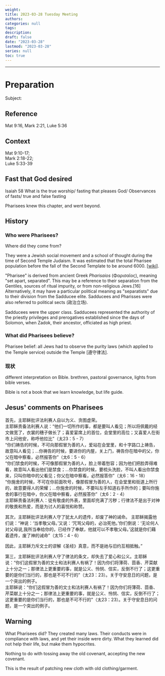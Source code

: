 ```yaml
---
weight: 
title: 2023-03-28 Tuesday Meeting
authors:
categories: null
tags:
description: 
draft: false
date: "2023-03-28"
lastmod: "2023-03-28"
series: null
toc: true
---
```


<!--more-->
---



# Preparation
Subject: 

## Reference
Mat 9:16, Mark 2:21, Luke 5:36

## Context
Mat 9:10-17;  
Mark 2:18-22;  
Luke 5:33-39

## Fast that God desired
Isaiah 58 What is the true worship/ fasting that pleases God/ Observances of fasts/ true and false fasting  

Pharisees knew this chapter, and went beyond.

## History

### Who were Pharisees?
Where did they come from?  

They were a Jewish social movement and a school of thought during the time of Second Temple Judaism.  It was estimated that the total Pharisee population before the fall of the Second Template to be around 6000. [<a href = "https://en.wikipedia.org/wiki/Pharisees" target="_blank" rel="noopener noreferrer">wiki</a>].  

"Pharisee" is derived from ancient Greek *Pharisaios* (Φαρισαῖος), meaning "set apart, separated". This may be a reference to their separation from the Gentiles, sources of ritual impurity, or from non-religious Jews.[16] Alternatively, it may have a particular political meaning as "separatists" due to their division from the Sadducee elite.  Sadducees and Pharisses were also referred to political sects (政治立场).  

Sadducees were the upper class. Sadducees represented the authority of the priestly privileges and prerogatives established since the days of Solomon, when Zadok, their ancestor, officiated as high priest. 

### What did Pharisees believe?
Pharisee belief: all Jews had to observe the purity laws (which applied to the Temple service) outside the Temple [遵守律法].  

### 现状
different interpretation on Bible.  brethren, pastoral governance, lights from bible verses.

Bible is not a book that we learn knowledge, but life guide.


## Jesus' comments on Pharisees
首先，主耶稣批评法利赛人自以为义、贪图虚荣。  
主耶稣责备法利赛人说：“他们一切所作的事，都是要叫人看见；所以将佩戴的经文做宽了，衣裳的穗子做长了；喜爱宴席上的首位，会堂里的高位；又喜爱人在街市上问他安，称呼他拉比”（太23：5 - 7）   
“你们祷告的时候，不可向那假冒为善的人，爱站在会堂里，和十字路口上祷告，故意叫人看见；…你祷告的时候，要进你的内屋，关上门，祷告你在暗中的父，你父在暗中察看，必然报答你”（太6：5 - 6）   
“你们禁食的时候，不可像那假冒为善的人，脸上带着愁容；因为他们把脸弄得难看，故意叫人看出他们是禁食；…你禁食的时候，要梳头洗脸，不叫人看出你禁食来，只叫你暗中的父看见；你父在暗中察看，必然报答你”（太6：16 - 18）  
“你施舍的时候，不可在你前面吹号，像那假冒为善的人，在会堂里和街道上所行的，故意要得人的荣耀；…你施舍的时候，不要叫左手知道右手所作的；要叫你施舍的事行在暗中，你父在暗中察看，必然报答你”（太6：2 - 4）   
主耶稣责备法利赛人：徒有敬虔的外表，里面却充满了污秽；行律法不是出于对神的敬畏和热爱，而是为讨人的喜悦和称赞。  


其次，主耶稣批评法利赛人守了犹太人的遗传，却废了神的诫命。
主耶稣揭露他们说：“神说：‘当孝敬父母。’又说：‘咒骂父母的，必治死他。’你们倒说：‘无论何人对父母说,我所当奉给你的，已经作了奉献，他就可以不孝敬父母。’这就是你们藉着遗传，废了神的诫命”（太15：4 - 6）  

因此，主耶稣力斥文士的谬解《圣经》真意，而不是祂与旧约互相抵触。”  


第三，主耶稣批评法利赛人守了律法的条文，却失去了爱心和公义。主耶稣说：“你们这假冒为善的文士和法利赛人有祸了！因为你们将薄荷、茴香、芹菜献上十分之一；那律法上更重要的事，就是公义、怜悯、信实，反倒不行了；这更重要的是你们当行的，那也是不可不行的”（太23：23）。关于守安息日的问题，是一个突出的例子。   
主耶稣说：“你们这假冒为善的文士和法利赛人有祸了！因为你们将薄荷、茴香、芹菜献上十分之一；那律法上更重要的事，就是公义、怜悯、信实，反倒不行了；这更重要的是你们当行的，那也是不可不行的”（太23：23）。关于守安息日的问题，是一个突出的例子。  

## Warning
What Pharisees did?  They created many laws.  Their conducts were in compliance with laws, and yet their inside were dirty.  What they learned did not help their life, but make them hypocrites.

Nothing to do with tossing away the old covenant, accepting the new covenant.  

This is the result of patching new cloth with old clothing/garment.
